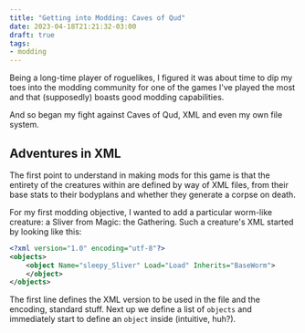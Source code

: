 ```yaml
---
title: "Getting into Modding: Caves of Qud"
date: 2023-04-18T21:21:32-03:00
draft: true
tags:
- modding
---
```


Being a long-time player of roguelikes, I figured it was about time to dip my toes into the modding 
community for one of the games I've played the most and that (supposedly) boasts good modding capabilities.

And so began my fight against Caves of Qud, XML and even my own file system.

<!--more-->

## Adventures in XML

The first point to understand in making mods for this game is that the entirety of the creatures within are 
defined by way of XML files, from their base stats to their bodyplans and whether they generate a corpse on death.

For my first modding objective, I wanted to add a particular worm-like creature: a Sliver from Magic: the Gathering. 
Such a creature's XML started by looking like this:

```xml
<?xml version="1.0" encoding="utf-8"?>
<objects>
	<object Name="sleepy_Sliver" Load="Load" Inherits="BaseWorm">
	</object>
</objects>
```

The first line defines the XML version to be used in the file and the encoding, standard stuff. Next up we define 
a list of `objects` and immediately start to define an `object` inside (intuitive, huh?).
